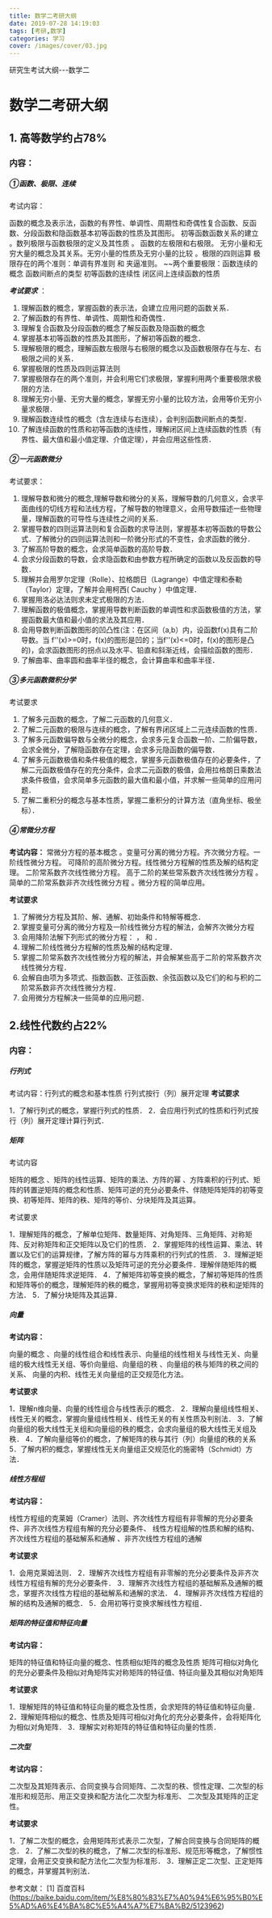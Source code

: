 ```yaml
---
title: 数学二考研大纲
date: 2019-07-28 14:19:03
tags: [考研,数学]
categories: 学习
cover: /images/cover/03.jpg
---
```

研究生考试大纲---数学二
<!-- more -->
# 数学二考研大纲
## 1. 高等数学约占78%
### 内容：
##### **①函数、极限、连续**
 考试内容：
 
 函数的概念及表示法，函数的有界性、单调性、周期性和奇偶性复合函数、反函数、分段函数和隐函数基本初等函数的性质及其图形。 初等函数函数关系的建立 。数列极限与函数极限的定义及其性质 。 函数的左极限和右极限。 无穷小量和无穷大量的概念及其关系。无穷小量的性质及无穷小量的比较 。极限的四则运算 极限存在的两个准则：单调有界准则 和 夹逼准则。
 ~~两个重要极限：函数连续的概念 函数间断点的类型 初等函数的连续性 闭区间上连续函数的性质
 
  ***考试要求*** ：
1. 理解函数的概念，掌握函数的表示法，会建立应用问题的函数关系．
2. 了解函数的有界性、单调性、周期性和奇偶性．
3. 理解复合函数及分段函数的概念了解反函数及隐函数的概念
4. 掌握基本初等函数的性质及其图形，了解初等函数的概念．
5. 理解极限的概念，理解函数左极限与右极限的概念以及函数极限存在与左、右极限之间的关系．
6. 掌握极限的性质及四则运算法则
7. 掌握极限存在的两个准则，并会利用它们求极限，掌握利用两个重要极限求极限的方法．
8. 理解无穷小量、无穷大量的概念，掌握无穷小量的比较方法，会用等价无穷小量求极限．
9. 理解函数连续性的概念（含左连续与右连续），会判别函数间断点的类型．
10. 了解连续函数的性质和初等函数的连续性，理解闭区间上连续函数的性质（有界性、最大值和最小值定理、介值定理），并会应用这些性质．

##### **②一元函数微分**
考试要求：

1. 理解导数和微分的概念,理解导数和微分的关系，理解导数的几何意义，会求平面曲线的切线方程和法线方程，了解导数的物理意义，会用导数描述一些物理量，理解函数的可导性与连续性之间的关系．
2. 掌握导数的四则运算法则和复合函数的求导法则，掌握基本初等函数的导数公式．了解微分的四则运算法则和一阶微分形式的不变性，会求函数的微分．
3. 了解高阶导数的概念，会求简单函数的高阶导数．
4. 会求分段函数的导数，会求隐函数和由参数方程所确定的函数以及反函数的导数．
5. 理解并会用罗尔定理（Rolle）、拉格朗日（Lagrange）中值定理和泰勒（Taylor）定理，了解并会用柯西( Cauchy ）中值定理．
6. 掌握用洛必达法则求未定式极限的方法．
7. 理解函数的极值概念，掌握用导数判断函数的单调性和求函数极值的方法，掌握函数最大值和最小值的求法及其应用．
8. 会用导数判断函数图形的凹凸性(注：在区间（a,b）内，设函数f(x)具有二阶导数。当 f''(x)>=0时，f(x)的图形是凹的；当f''(x)<=0时，f(x)的图形是凸的)，会求函数图形的拐点以及水平、铅直和斜渐近线，会描绘函数的图形．
9. 了解曲率、曲率圆和曲率半径的概念，会计算曲率和曲率半径．

##### **③多元函数微积分学** 
考试要求
1. 了解多元函数的概念，了解二元函数的几何意义．
11. 了解二元函数的极限与连续的概念，了解有界闭区域上二元连续函数的性质．
12. 了解多元函数偏导数与全微分的概念，会求多元复合函数一阶、二阶偏导数，会求全微分，了解隐函数存在定理，会求多元隐函数的偏导数．
13. 了解多元函数极值和条件极值的概念，掌握多元函数极值存在的必要条件，了解二元函数极值存在的充分条件，会求二元函数的极值，会用拉格朗日乘数法求条件极值，会求简单多元函数的最大值和最小值，并求解一些简单的应用问题．
14. 了解二重积分的概念与基本性质，掌握二重积分的计算方法（直角坐标、极坐标）．

##### **④常微分方程**
**考试内容：**
常微分方程的基本概念 。变量可分离的微分方程。齐次微分方程。一阶线性微分方程。
可降阶的高阶微分方程。线性微分方程解的性质及解的结构定理。 二阶常系数齐次线性微分方程。 高于二阶的某些常系数齐次线性微分方程 。简单的二阶常系数非齐次线性微分方程 。微分方程的简单应用。

**考试要求**
1. 了解微分方程及其阶、解、通解、初始条件和特解等概念．
2. 掌握变量可分离的微分方程及一阶线性微分方程的解法，会解齐次微分方程
3. 会用降阶法解下列形式的微分方程： ， 和 ．
4. 理解二阶线性微分方程解的性质及解的结构定理．
5. 掌握二阶常系数齐次线性微分方程的解法，并会解某些高于二阶的常系数齐次线性微分方程．
6. 会解自由项为多项式、指数函数、正弦函数、余弦函数以及它们的和与积的二阶常系数非齐次线性微分方程．
7. 会用微分方程解决一些简单的应用问题．


## 2.线性代数约占22%
### 内容：
##### **行列式**

考试内容：行列式的概念和基本性质 行列式按行（列）展开定理
**考试要求**

1．了解行列式的概念，掌握行列式的性质．
2．会应用行列式的性质和行列式按行（列）展开定理计算行列式．

##### **矩阵**

考试内容

矩阵的概念 、矩阵的线性运算、矩阵的乘法、方阵的幂 、方阵乘积的行列式、矩阵的转置逆矩阵的概念和性质、矩阵可逆的充分必要条件、伴随矩阵矩阵的初等变换、初等矩阵、矩阵的秩、矩阵的等价、分块矩阵及其运算。

考试要求

1．理解矩阵的概念，了解单位矩阵、数量矩阵、对角矩阵、三角矩阵、对称矩阵、反对称矩阵和正交矩阵以及它们的性质．
2．掌握矩阵的线性运算、乘法、转置以及它们的运算规律，了解方阵的幂与方阵乘积的行列式的性质．
3．理解逆矩阵的概念，掌握逆矩阵的性质以及矩阵可逆的充分必要条件．理解伴随矩阵的概念，会用伴随矩阵求逆矩阵．
4．了解矩阵初等变换的概念，了解初等矩阵的性质和矩阵等价的概念，理解矩阵的秩的概念，掌握用初等变换求矩阵的秩和逆矩阵的方法．
5．了解分块矩阵及其运算．

##### **向量**

**考试内容：**

向量的概念 、向量的线性组合和线性表示、向量组的线性相关与线性无关、向量组的极大线性无关组、等价向量组、向量组的秩 、向量组的秩与矩阵的秩之间的关系、 向量的内积、线性无关向量组的正交规范化方法。

**考试要求**

1．理解n维向量、向量的线性组合与线性表示的概念．
2．理解向量组线性相关、线性无关的概念，掌握向量组线性相关、线性无关的有关性质及判别法．
3．了解向量组的极大线性无关组和向量组的秩的概念，会求向量组的极大线性无关组及秩．
4．了解向量组等价的概念，了解矩阵的秩与其行（列）向量组的秩的关系
5．了解内积的概念，掌握线性无关向量组正交规范化的施密特（Schmidt）方法．

##### **线性方程组**

**考试内容：**

线性方程组的克莱姆（Cramer）法则、齐次线性方程组有非零解的充分必要条件、非齐次线性方程组有解的充分必要条件、 线性方程组解的性质和解的结构、 齐次线性方程组的基础解系和通解 、非齐次线性方程组的通解

**考试要求**

1．会用克莱姆法则．
2．理解齐次线性方程组有非零解的充分必要条件及非齐次线性方程组有解的充分必要条件．
3．理解齐次线性方程组的基础解系及通解的概念，掌握齐次线性方程组的基础解系和通解的求法．
4．理解非齐次线性方程组的解的结构及通解的概念．
5．会用初等行变换求解线性方程组．

##### **矩阵的特征值和特征向量**

**考试内容：**

矩阵的特征值和特征向量的概念、性质相似矩阵的概念及性质 矩阵可相似对角化的充分必要条件及相似对角矩阵实对称矩阵的特征值、特征向量及其相似对角矩阵

**考试要求**

1．理解矩阵的特征值和特征向量的概念及性质，会求矩阵的特征值和特征向量．
2．理解矩阵相似的概念、性质及矩阵可相似对角化的充分必要条件，会将矩阵化为相似对角矩阵．
3．理解实对称矩阵的特征值和特征向量的性质．

##### **二次型**

**考试内容：**

二次型及其矩阵表示、合同变换与合同矩阵、二次型的秩、惯性定理、二次型的标准形和规范形、用正交变换和配方法化二次型为标准形、 二次型及其矩阵的正定性。

**考试要求**

1．了解二次型的概念，会用矩阵形式表示二次型，了解合同变换与合同矩阵的概念．
2．了解二次型的秩的概念，了解二次型的标准形、规范形等概念，了解惯性定理，会用正交变换和配方法化二次型为标准形．
3．理解正定二次型、正定矩阵的概念，并掌握其判别法．


参考文献：
\[1] 百度百科(https://baike.baidu.com/item/%E8%80%83%E7%A0%94%E6%95%B0%E5%AD%A6%E4%BA%8C%E5%A4%A7%E7%BA%B2/5123962)
 

 
